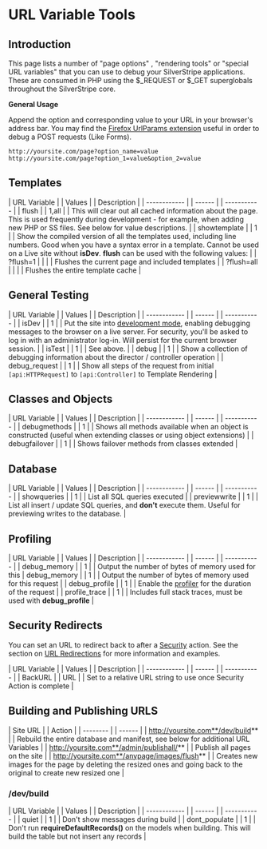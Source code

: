 # URL Variable Tools

## Introduction

This page lists a number of "page options" , "rendering tools" or "special URL variables" that you can use to debug your
SilverStripe applications.  These are consumed in PHP using the $_REQUEST or $_GET superglobals throughout the SilverStripe
core.

**General Usage**

Append the option and corresponding value to your URL in your browser's address bar.  You may find the [Firefox UrlParams extension](https://addons.mozilla.org/en-US/firefox/addon/1290) useful in order to debug a POST requests (Like Forms).

    http://yoursite.com/page?option_name=value
    http://yoursite.com/page?option_1=value&option_2=value

## Templates

 | URL Variable | | Values | | Description                                                     | 
 | ------------ | | ------ | | -----------                                                     | 
 | flush        | | 1,all  | | This will clear out all cached information about the page.  This is used frequently during development - for example, when adding new PHP or SS files. See below for value descriptions. | 
 | showtemplate | | 1      | | Show the compiled version of all the templates used, including line numbers.  Good when you have a syntax error in a template. Cannot be used on a Live site without **isDev**.  **flush** can be used with the following values: |
 | ?flush=1     | |        | | Flushes the current page and included templates |
 | ?flush=all   | |        | | Flushes the entire template cache |            

## General Testing

 | URL Variable  | | Values | | Description                                                | 
 | ------------  | | ------ | | -----------                                                | 
 | isDev         | | 1      | | Put the site into [development mode](/topics/debugging), enabling debugging messages to the browser on a live server.  For security, you'll be asked to log in with an administrator log-in. Will persist for the current browser session. | 
 | isTest        | | 1      | | See above. | 
 | debug         | | 1      | | Show a collection of debugging information about the director / controller operation        |
 | debug_request | | 1      | | Show all steps of the request from initial `[api:HTTPRequest]` to `[api:Controller]` to Template Rendering  | 

## Classes and Objects

 | URL Variable    | | Values | | Description                                                                               | 
 | ------------    | | ------ | | -----------                                                                               | 
 | debugmethods    | | 1      | | Shows all methods available when an object is constructed (useful when extending classes or using object extensions) | 
 | debugfailover   | | 1      | | Shows failover methods from classes extended                                              | 

## Database

 | URL Variable | | Values | | Description                                                                                  | 
 | ------------ | | ------ | | -----------                                                                                  | 
 | showqueries  | | 1      | | List all SQL queries executed                                                                | 
 | previewwrite | | 1      | | List all insert / update SQL queries, and **don't** execute them.  Useful for previewing writes to the database. | 

## Profiling

 | URL Variable     | | Values | | Description                                                                                      | 
 | ------------     | | ------ | | -----------                                                                                      | 
 | debug_memory     | | 1      | | Output the number of bytes of memory used for this 
 | debug_memory     | | 1      | | Output the number of bytes of memory used for this request                                       | 
 | debug_profile    | | 1      | | Enable the [profiler](/topics/debugging) for the duration of the request                         | 
 | profile_trace    | | 1      | | Includes full stack traces, must be used with **debug_profile**                                  | 

## Security Redirects

You can set an URL to redirect back to after a [Security](/topics/security) action.  See the section on [URL
Redirections](security#redirect_back_to_another_page_after_login) for more information and examples.

 | URL Variable | | Values | | Description                                                          | 
 | ------------ | | ------ | | -----------                                                          | 
 | BackURL      | | URL    | | Set to a relative URL string to use once Security Action is complete | 

## Building and Publishing URLS

 | Site URL                                         | | Action                                                            | 
 | --------                                         | | ------                                                            | 
 | http://yoursite.com**/dev/build**                | | Rebuild the entire database and manifest, see below for additional URL Variables                                      | 
 | http://yoursite.com**/admin/publishall/**        | | Publish all pages on the site                                     | 
 | http://yoursite.com**/anypage/images/flush**     | | Creates new images for the page by deleting the resized ones and going back to the original to create new resized one | 

###  /dev/build

 | URL Variable  | | Values | | Description                                                                                 | 
 | ------------  | | ------ | | -----------                                                                                 | 
 | quiet         | | 1      | | Don't show messages during build                                                            | 
 | dont_populate | | 1      | | Don't run **requireDefaultRecords()** on the models when building. This will build the table but not insert any records | 

